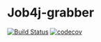 # Job4j-grabber

[![Build Status](https://travis-ci.com/CyberfuzZ-Apps/job4j_grabber.svg?branch=main)](https://travis-ci.com/CyberfuzZ-Apps/job4j_grabber)
[![codecov](https://codecov.io/gh/CyberfuzZ-Apps/job4j_grabber/branch/master/graph/badge.svg?token=SATPKVZEV7)](https://codecov.io/gh/CyberfuzZ-Apps/job4j_grabber)